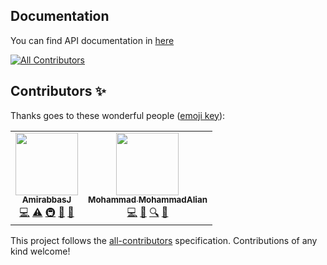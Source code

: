 ## Documentation
You can find API documentation in [here](https://mhmda-83.github.io/persian-quotes-api)
<!-- ALL-CONTRIBUTORS-BADGE:START - Do not remove or modify this section -->
[![All Contributors](https://img.shields.io/badge/all_contributors-2-orange.svg?style=flat-square)](#contributors-)
<!-- ALL-CONTRIBUTORS-BADGE:END -->
## Contributors ✨

Thanks goes to these wonderful people ([emoji key](https://allcontributors.org/docs/en/emoji-key)):

<!-- ALL-CONTRIBUTORS-LIST:START - Do not remove or modify this section -->
<!-- prettier-ignore-start -->
<!-- markdownlint-disable -->
<table>
  <tr>
    <td align="center"><a href="https://github.com/AmirabbasJ"><img src="https://avatars.githubusercontent.com/u/47698362?v=4?s=100" width="100px;" alt=""/><br /><sub><b>AmirabbasJ</b></sub></a><br /><a href="https://github.com/Mohammad MohammadAlian/persian-quotes-api/commits?author=AmirabbasJ" title="Code">💻</a> <a href="https://github.com/Mohammad MohammadAlian/persian-quotes-api/commits?author=AmirabbasJ" title="Tests">⚠️</a> <a href="#infra-AmirabbasJ" title="Infrastructure (Hosting, Build-Tools, etc)">🚇</a> <a href="#maintenance-AmirabbasJ" title="Maintenance">🚧</a> <a href="#ideas-AmirabbasJ" title="Ideas, Planning, & Feedback">🤔</a></td>
    <td align="center"><a href="https://mohammadalian.ir/"><img src="https://avatars.githubusercontent.com/u/46217391?v=4?s=100" width="100px;" alt=""/><br /><sub><b>Mohammad MohammadAlian</b></sub></a><br /><a href="https://github.com/Mohammad MohammadAlian/persian-quotes-api/commits?author=mhmda-83" title="Code">💻</a> <a href="#ideas-mhmda-83" title="Ideas, Planning, & Feedback">🤔</a> <a href="#fundingFinding-mhmda-83" title="Funding Finding">🔍</a> <a href="#maintenance-mhmda-83" title="Maintenance">🚧</a></td>
  </tr>
</table>

<!-- markdownlint-restore -->
<!-- prettier-ignore-end -->

<!-- ALL-CONTRIBUTORS-LIST:END -->

This project follows the [all-contributors](https://github.com/all-contributors/all-contributors) specification. Contributions of any kind welcome!
